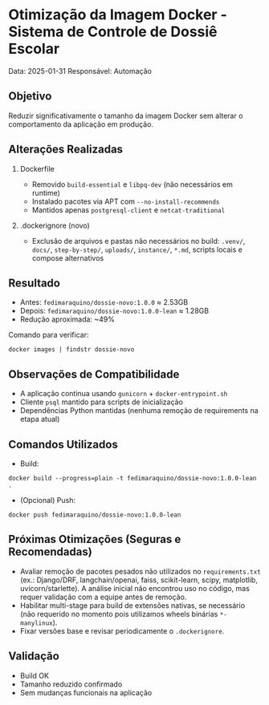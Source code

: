 # Otimização da Imagem Docker - Sistema de Controle de Dossiê Escolar

Data: 2025-01-31
Responsável: Automação

## Objetivo
Reduzir significativamente o tamanho da imagem Docker sem alterar o comportamento da aplicação em produção.

## Alterações Realizadas

1. Dockerfile
   - Removido `build-essential` e `libpq-dev` (não necessários em runtime)
   - Instalado pacotes via APT com `--no-install-recommends`
   - Mantidos apenas `postgresql-client` e `netcat-traditional`

2. .dockerignore (novo)
   - Exclusão de arquivos e pastas não necessários no build: `.venv/`, `docs/`, `step-by-step/`, `uploads/`, `instance/`, `*.md`, scripts locais e compose alternativos

## Resultado
- Antes: `fedimaraquino/dossie-novo:1.0.0` ≈ 2.53GB
- Depois: `fedimaraquino/dossie-novo:1.0.0-lean` ≈ 1.28GB
- Redução aproximada: ~49%

Comando para verificar:
```
docker images | findstr dossie-novo
```

## Observações de Compatibilidade
- A aplicação continua usando `gunicorn` + `docker-entrypoint.sh`
- Cliente `psql` mantido para scripts de inicialização
- Dependências Python mantidas (nenhuma remoção de requirements na etapa atual)

## Comandos Utilizados
- Build:
```
docker build --progress=plain -t fedimaraquino/dossie-novo:1.0.0-lean .
```
- (Opcional) Push:
```
docker push fedimaraquino/dossie-novo:1.0.0-lean
```

## Próximas Otimizações (Seguras e Recomendadas)
- Avaliar remoção de pacotes pesados não utilizados no `requirements.txt` (ex.: Django/DRF, langchain/openai, faiss, scikit-learn, scipy, matplotlib, uvicorn/starlette). A análise inicial não encontrou uso no código, mas requer validação com a equipe antes de remoção.
- Habilitar multi-stage para build de extensões nativas, se necessário (não requerido no momento pois utilizamos wheels binárias `*-manylinux`).
- Fixar versões base e revisar periodicamente o `.dockerignore`.

## Validação
- Build OK
- Tamanho reduzido confirmado
- Sem mudanças funcionais na aplicação